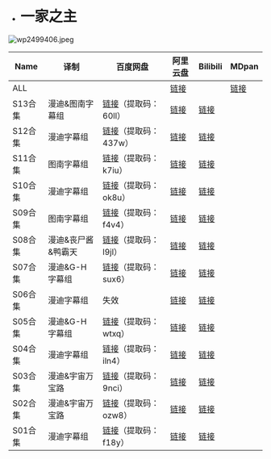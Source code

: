 - # 一家之主

![wp2499406.jpeg](/banner/koth.jpeg)

| Name    | 译制               | 百度网盘                                                     | 阿里云盘                                  | Bilibili                                     | MDpan                                                 |
|---------|--------------------|--------------------------------------------------------------|-------------------------------------------|----------------------------------------------|-------------------------------------------------------|
| ALL     |                    |                                                                         | [链接](https://www.aliyundrive.com/s/izx2WC2FoLB) |                                              | [链接](https://mdpan.tk/%E4%B8%80%E5%AE%B6%E4%B9%8B%E4%B8%BB) |
| S13合集 | 漫迪&图南字幕组    | [链接](https://pan.baidu.com/s/1eTgmKFWxx8bVFWu1R-npwQ)（提取码：60ll） | [链接](https://www.aliyundrive.com/s/tcSjk87zXah) | [链接](https://www.bilibili.com/video/BV1os411J7ga)  |                                                       |
| S12合集 | 漫迪字幕组        | [链接](https://pan.baidu.com/s/1LuFt3eOGlvFiwU0sCoPAKQ)（提取码：437w） | [链接](https://www.aliyundrive.com/s/A8g6Vw2M4Hi) | [链接](https://www.bilibili.com/video/BV1rx411876J/) |                                                       |
| S11合集 | 图南字幕组         | [链接](https://pan.baidu.com/s/1qsBGcGv1PUShnhF-S0WfSw)（提取码：k7iu） | [链接](https://www.aliyundrive.com/s/gQJtGFS8HqD) | [链接](https://www.bilibili.com/video/BV1Qx411E7dx)  |                                                       |
| S10合集 | 漫迪字幕组         | [链接](https://pan.baidu.com/s/1P5Fu3N57-eBnmm6hhDKr9A)（提取码：ok8u） | [链接](https://www.aliyundrive.com/s/xJ2ruYf2yww) | [链接](https://www.bilibili.com/video/BV19x41127pH)  |                                                       |
| S09合集 | 图南字幕组         | [链接](https://pan.baidu.com/s/1b7Bbj43LubigqjmQieKLRQ)（提取码：f4v4） | [链接](https://www.aliyundrive.com/s/xJ2ruYf2yww) | [链接](https://www.bilibili.com/video/BV1sx411h7DJ)  |                                                       |
| S08合集 | 漫迪&丧尸酱&鸭霸天 | [链接](https://pan.baidu.com/s/1ql-hrWv5rNZvu069m7KFSQ)（提取码：l9jl） | [链接](https://www.aliyundrive.com/s/q8czykB2obU) | [链接](https://www.bilibili.com/video/BV1Dx411r7oP)  |                                                       |
| S07合集 | 漫迪&G-H字幕组     | [链接](https://pan.baidu.com/s/1M7ewXB25cfLqT3sV4Mwkuw)（提取码：sux6） | [链接](https://www.aliyundrive.com/s/udSHRRAuo8e) | [链接](https://www.bilibili.com/video/BV1gs411R7eu)  |                                                       |
| S06合集 | 漫迪字幕组         | 失效                                                                    | [链接](https://www.aliyundrive.com/s/ckhht7BJmYz) | [链接](https://www.bilibili.com/video/BV1Dx411T74p)  |                                                       |
| S05合集 | 漫迪&G-H字幕组     | [链接](https://pan.baidu.com/s/19VvatWFa7wqjhqAcDEinNg)（提取码：wtxq） | [链接](https://www.aliyundrive.com/s/g8JRk9HPjSr) | [链接](https://www.bilibili.com/video/BV1fs41197t8)  |                                                       |
| S04合集 | 漫迪字幕组         | [链接](https://pan.baidu.com/s/1zRx80FqO34GCAN09HPlJWg)（提取码：iln4） | [链接](https://www.aliyundrive.com/s/ZX1jn1u7QgX) | [链接](https://www.bilibili.com/video/BV1sx411273j)  |                                                       |
| S03合集 | 漫迪&宇宙万宝路    | [链接](https://pan.baidu.com/s/1dW8WY4eEEwWeL4L-8pCJtA)（提取码：9nci） | [链接](https://www.aliyundrive.com/s/NqqCD342ebJ) | [链接](https://www.bilibili.com/video/BV1Hx41127L4)  |                                                       |
| S02合集 | 漫迪&宇宙万宝路    | [链接](https://pan.baidu.com/s/1dhl3O-vcImcmaPrHgmCobg)（提取码：ozw8） | [链接](https://www.aliyundrive.com/s/48a137Tr2v7) | [链接](https://www.bilibili.com/video/BV1ns411s7ES)  |                                                       |
| S01合集 | 漫迪字幕组         | [链接](https://pan.baidu.com/s/1kMdUOUEu4cT_K5ptraNwKg)（提取码：f18y） | [链接](https://www.aliyundrive.com/s/CwxfUK1vcxd) | [链接](https://www.bilibili.com/video/BV1tx411P7H5) |                                                       |
